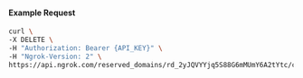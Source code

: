 <!-- Code generated for API Clients. DO NOT EDIT. -->

#### Example Request

```bash
curl \
-X DELETE \
-H "Authorization: Bearer {API_KEY}" \
-H "Ngrok-Version: 2" \
https://api.ngrok.com/reserved_domains/rd_2yJQVYYjq5S88G6mMUmY6A2tYtc/certificate_management_policy
```
